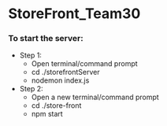 # StoreFront_Team30

### To start the server:

- Step 1:
  - Open terminal/command prompt
  - cd ./storefrontServer
  - nodemon index.js
- Step 2:
  - Open a new terminal/command prompt
  - cd ./store-front
  - npm start
